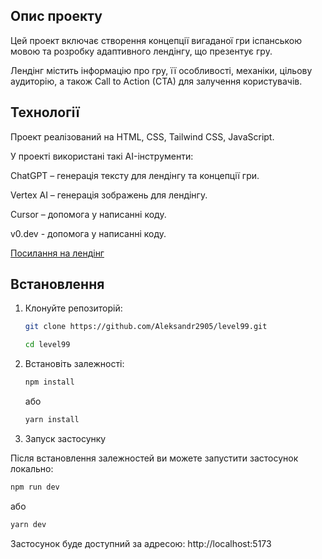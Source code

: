 ## Опис проекту

Цей проект включає створення концепції вигаданої гри іспанською мовою та
розробку адаптивного лендінгу, що презентує гру.

Лендінг містить інформацію про гру, її особливості, механіки, цільову аудиторію,
а також Call to Action (CTA) для залучення користувачів.

## Технології

Проект реалізований на HTML, CSS, Tailwind CSS, JavaScript.

У проекті використані такі AI-інструменти:

ChatGPT – генерація тексту для лендінгу та концепції гри.

Vertex AI – генерація зображень для лендінгу.

Cursor – допомога у написанні коду.

v0.dev - допомога у написанні коду.

[Посилання на лендінг](https://level-99-level.vercel.app)

## Встановлення

1. Клонуйте репозиторій:

   ```bash
   git clone https://github.com/Aleksandr2905/level99.git

   cd level99
   ```

2. Встановіть залежності:

   ```bash
   npm install
   ```

   або

   ```bash
   yarn install
   ```

3. Запуск застосунку

Після встановлення залежностей ви можете запустити застосунок локально:

```bash
npm run dev
```

або

```bash
yarn dev
```

Застосунок буде доступний за адресою: http://localhost:5173
